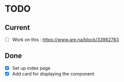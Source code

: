 # TODO

## Current

- [ ] Work on this : https://www.are.na/block/33982783

## Done

- [x] Set up index page
- [x] Add card for displaying the component
